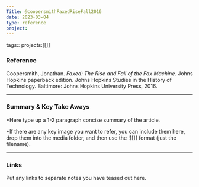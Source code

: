 ```yaml
---
Title: @coopersmithFaxedRiseFall2016
date: 2023-03-04
type: reference
project:
---
```


tags::
projects:[[]]

### Reference 

Coopersmith, Jonathan. _Faxed: The Rise and Fall of the Fax Machine_. Johns Hopkins paperback edition. Johns Hopkins Studies in the History of Technology. Baltimore: Johns Hopkins University Press, 2016.

---

### Summary & Key Take Aways

*Here type up a 1-2 paragraph concise summary of the article. 

*If there are any key image you want to refer, you can include them here, drop them into the media folder, and then use the ![[]] format (just the filename).

--- 

### Links
Put any links to separate notes you have teased out here.